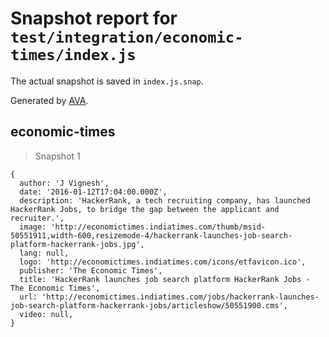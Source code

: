 # Snapshot report for `test/integration/economic-times/index.js`

The actual snapshot is saved in `index.js.snap`.

Generated by [AVA](https://avajs.dev).

## economic-times

> Snapshot 1

    {
      author: 'J Vignesh',
      date: '2016-01-12T17:04:00.000Z',
      description: 'HackerRank, a tech recruiting company, has launched HackerRank Jobs, to bridge the gap between the applicant and recruiter.',
      image: 'http://economictimes.indiatimes.com/thumb/msid-50551911,width-600,resizemode-4/hackerrank-launches-job-search-platform-hackerrank-jobs.jpg',
      lang: null,
      logo: 'http://economictimes.indiatimes.com/icons/etfavicon.ico',
      publisher: 'The Economic Times',
      title: 'HackerRank launches job search platform HackerRank Jobs - The Economic Times',
      url: 'http://economictimes.indiatimes.com/jobs/hackerrank-launches-job-search-platform-hackerrank-jobs/articleshow/50551900.cms',
      video: null,
    }
